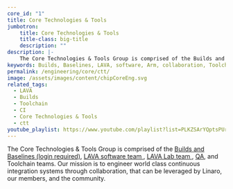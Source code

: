 ```yaml
---
core_id: "1"
title: Core Technologies & Tools
jumbotron:
    title: Core Technologies & Tools
    title-class: big-title
    description: ""
description: |-
    The Core Technologies & Tools Group is comprised of the Builds and Baselines, LAVA software team, LAVA Lab team, QA and Toolchain teams.
keywords: Builds, Baselines, LAVA, software, Arm, collaboration, Toolchain, Continuous Integration, CI
permalink: /engineering/core/ctt/
image: /assets/images/content/chipCoreEng.svg
related_tags:
  - LAVA
  - Builds
  - Toolchain
  - CI
  - Core Technologies & Tools
  - ctt
youtube_playlist: https://www.youtube.com/playlist?list=PLKZSArYQptsPUr5SKVE9So5Y571DWSU4Y
---
```

The Core Technologies & Tools Group is comprised of the [Builds and Baselines (login required)](https://servicedesk.linaro.org/servicedesk/customer/portal/6), [LAVA software team ](https://wiki-archive.linaro.org/LAVA), [LAVA Lab team ](https://wiki-archive.linaro.org/LAVA/Team), [QA](https://wiki-archive.linaro.org/Platform/QA), and Toolchain teams. Our mission is to engineer world class continuous integration systems through collaboration, that can be leveraged by Linaro, our members, and the community.
